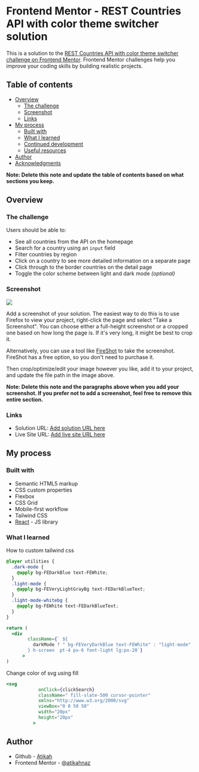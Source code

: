 # Frontend Mentor - REST Countries API with color theme switcher solution

This is a solution to the [REST Countries API with color theme switcher challenge on Frontend Mentor](https://www.frontendmentor.io/challenges/rest-countries-api-with-color-theme-switcher-5cacc469fec04111f7b848ca). Frontend Mentor challenges help you improve your coding skills by building realistic projects.

## Table of contents

- [Overview](#overview)
  - [The challenge](#the-challenge)
  - [Screenshot](#screenshot)
  - [Links](#links)
- [My process](#my-process)
  - [Built with](#built-with)
  - [What I learned](#what-i-learned)
  - [Continued development](#continued-development)
  - [Useful resources](#useful-resources)
- [Author](#author)
- [Acknowledgments](#acknowledgments)

**Note: Delete this note and update the table of contents based on what sections you keep.**

## Overview

### The challenge

Users should be able to:

- See all countries from the API on the homepage
- Search for a country using an `input` field
- Filter countries by region
- Click on a country to see more detailed information on a separate page
- Click through to the border countries on the detail page
- Toggle the color scheme between light and dark mode _(optional)_

### Screenshot

![](./screenshot.jpg)

Add a screenshot of your solution. The easiest way to do this is to use Firefox to view your project, right-click the page and select "Take a Screenshot". You can choose either a full-height screenshot or a cropped one based on how long the page is. If it's very long, it might be best to crop it.

Alternatively, you can use a tool like [FireShot](https://getfireshot.com/) to take the screenshot. FireShot has a free option, so you don't need to purchase it.

Then crop/optimize/edit your image however you like, add it to your project, and update the file path in the image above.

**Note: Delete this note and the paragraphs above when you add your screenshot. If you prefer not to add a screenshot, feel free to remove this entire section.**

### Links

- Solution URL: [Add solution URL here](https://your-solution-url.com)
- Live Site URL: [Add live site URL here](https://your-live-site-url.com)

## My process

### Built with

- Semantic HTML5 markup
- CSS custom properties
- Flexbox
- CSS Grid
- Mobile-first workflow
- Tailwind CSS
- [React](https://reactjs.org/) - JS library

### What I learned

How to custom tailwind css

```css
@layer utilities {
  .dark-mode {
    @apply bg-FEDarkBlue text-FEWhite;
  }
  .light-mode {
    @apply bg-FEVeryLightGrayBg text-FEDarkBlueText;
  }
  .light-mode-whitebg {
    @apply bg-FEWhite text-FEDarkBlueText;
  }
}
```

```jsx
return (
  <div
        className={` ${
          darkMode ? " bg-FEVeryDarkBlue text-FEWhite" : "light-mode"
        } h-screen  pt-4 px-6 font-light lg:px-20`}
      >
)
```

Change color of svg using fill

```jsx
<svg
            onClick={clickSearch}
            className=" fill-slate-500 cursor-pointer"
            xmlns="http://www.w3.org/2000/svg"
            viewBox="0 0 50 50"
            width="20px"
            height="20px"
          >
```

## Author

- Github - [Atikah](https://github.com/atikahnaz)
- Frontend Mentor - [@atikahnaz](https://www.frontendmentor.io/profile/atikahnaz)

